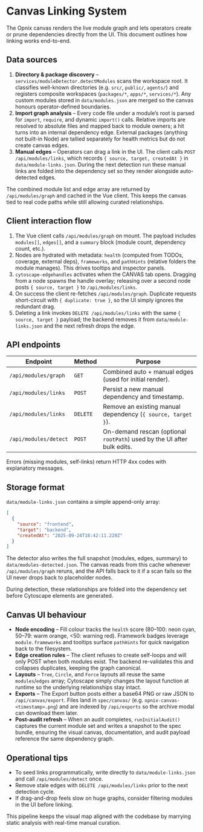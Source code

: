 # Canvas Linking System

The Opnix canvas renders the live module graph and lets operators create or prune dependencies directly from the UI. This document outlines how linking works end-to-end.

## Data sources

1. **Directory & package discovery** – `services/moduleDetector.detectModules` scans the workspace root. It classifies well-known directories (e.g. `src/`, `public/`, `agents/`) and registers composite workspaces (`packages/*`, `apps/*`, `services/*`). Any custom modules stored in `data/modules.json` are merged so the canvas honours operator-defined boundaries.
2. **Import graph analysis** – Every code file under a module’s root is parsed for `import`, `require`, and dynamic `import()` calls. Relative imports are resolved to absolute files and mapped back to module owners; a hit turns into an internal dependency edge. External packages (anything not built-in Node) are tallied separately for health metrics but do not create canvas edges.
3. **Manual edges** – Operators can drag a link in the UI. The client calls `POST /api/modules/links`, which records `{ source, target, createdAt }` in `data/module-links.json`. During the next detection run these manual links are folded into the dependency set so they render alongside auto-detected edges.

The combined module list and edge array are returned by `/api/modules/graph` and cached in the Vue client. This keeps the canvas tied to real code paths while still allowing curated relationships.

## Client interaction flow

1. The Vue client calls `/api/modules/graph` on mount. The payload includes `modules[]`, `edges[]`, and a `summary` block (module count, dependency count, etc.).
2. Nodes are hydrated with metadata: `health` (computed from TODOs, coverage, external deps), `frameworks`, and `pathHints` (relative folders the module manages). This drives tooltips and inspector panels.
3. `cytoscape-edgehandles` activates when the CANVAS tab opens. Dragging from a node spawns the handle overlay; releasing over a second node posts `{ source, target }` to `/api/modules/links`.
4. On success the client re-fetches `/api/modules/graph`. Duplicate requests short-circuit with `{ duplicate: true }`, so the UI simply ignores the redundant drag.
5. Deleting a link invokes `DELETE /api/modules/links` with the same `{ source, target }` payload; the backend removes it from `data/module-links.json` and the next refresh drops the edge.

## API endpoints

| Endpoint | Method | Purpose |
| --- | --- | --- |
| `/api/modules/graph` | `GET` | Combined auto + manual edges (used for initial render). |
| `/api/modules/links` | `POST` | Persist a new manual dependency and timestamp. |
| `/api/modules/links` | `DELETE` | Remove an existing manual dependency (`{ source, target }`). |
| `/api/modules/detect` | `POST` | On-demand rescan (optional `rootPath`) used by the UI after bulk edits. |

Errors (missing modules, self-links) return HTTP 4xx codes with explanatory messages.

## Storage format

`data/module-links.json` contains a simple append-only array:

```json
[
  {
    "source": "frontend",
    "target": "backend",
    "createdAt": "2025-09-24T18:42:11.220Z"
  }
]
```

The detector also writes the full snapshot (modules, edges, summary) to `data/modules-detected.json`. The canvas reads from this cache whenever `/api/modules/graph` reruns, and the API falls back to it if a scan fails so the UI never drops back to placeholder nodes.

During detection, these relationships are folded into the dependency set before Cytoscape elements are generated.

## Canvas UI behaviour

- **Node encoding** – Fill colour tracks the `health` score (80–100: neon cyan, 50–79: warm orange, <50: warning red). Framework badges leverage `module.frameworks` and tooltips surface `pathHints` for quick navigation back to the filesystem.
- **Edge creation rules** – The client refuses to create self-loops and will only POST when both modules exist. The backend re-validates this and collapses duplicates, keeping the graph canonical.
- **Layouts** – `Tree`, `Circle`, and `Force` layouts all reuse the same `modules`/`edges` array; Cytoscape simply changes the layout function at runtime so the underlying relationships stay intact.
- **Exports** – The Export button posts either a base64 PNG or raw JSON to `/api/canvas/export`. Files land in `spec/canvas/` (e.g. `opnix-canvas-<timestamp>.png`) and are indexed by `/api/exports` so the archive modal can download them later.
- **Post-audit refresh** – When an audit completes, `runInitialAudit()` captures the current module set and writes a snapshot to the spec bundle, ensuring the visual canvas, documentation, and audit payload reference the same dependency graph.

## Operational tips

- To seed links programmatically, write directly to `data/module-links.json` and call `/api/modules/detect` once.
- Remove stale edges with `DELETE /api/modules/links` prior to the next detection cycle.
- If drag-and-drop feels slow on huge graphs, consider filtering modules in the UI before linking.

This pipeline keeps the visual map aligned with the codebase by marrying static analysis with real-time manual curation.

